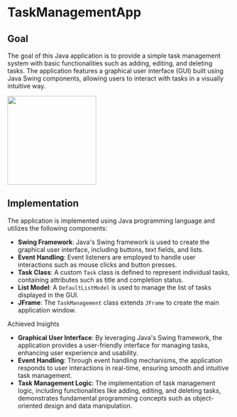 # TaskManagementApp

## Goal
The goal of this Java application is to provide a simple task management system with basic functionalities such as adding, editing, and deleting tasks. The application features a graphical user interface (GUI) built using Java Swing components, allowing users to interact with tasks in a visually intuitive way.

<img src="https://media.giphy.com/media/v1.Y2lkPTc5MGI3NjExdWtud2o2ZWJnNGp3dHg3cnF2NWJjbnZvdHdqaWw1M2FjNzhueTVudyZlcD12MV9pbnRlcm5hbF9naWZfYnlfaWQmY3Q9Zw/QPV7r7QPXJ6v9XoLxu/giphy.gif" height="200">


## Implementation
The application is implemented using Java programming language and utilizes the following components:
- **Swing Framework**: Java's Swing framework is used to create the graphical user interface, including buttons, text fields, and lists.
- **Event Handling**: Event listeners are employed to handle user interactions such as mouse clicks and button presses.
- **Task Class**: A custom `Task` class is defined to represent individual tasks, containing attributes such as title and completion status.
- **List Model**: A `DefaultListModel` is used to manage the list of tasks displayed in the GUI.
- **JFrame**: The `TaskManagement` class extends `JFrame` to create the main application window.

Achieved Insights
- **Graphical User Interface**: By leveraging Java's Swing framework, the application provides a user-friendly interface for managing tasks, enhancing user experience and usability.
- **Event Handling**: Through event handling mechanisms, the application responds to user interactions in real-time, ensuring smooth and intuitive task management.
- **Task Management Logic**: The implementation of task management logic, including functionalities like adding, editing, and deleting tasks, demonstrates fundamental programming concepts such as object-oriented design and data manipulation.
